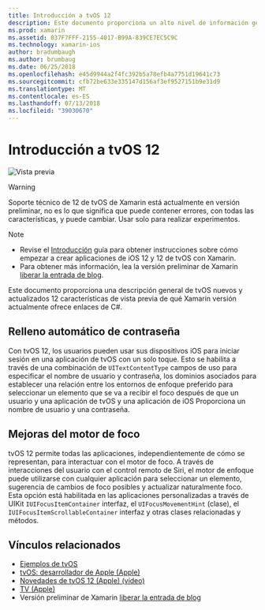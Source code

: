 ```yaml
---
title: Introducción a tvOS 12
description: Este documento proporciona un alto nivel de información general de las características nuevas y actualizadas en tvOS 12 para la versión de vista previa de qué Xamarin actualmente proporciona enlaces de C#.
ms.prod: xamarin
ms.assetid: 037F7FFF-2155-4017-B99A-839CE7EC5C9C
ms.technology: xamarin-ios
author: bradumbaugh
ms.author: brumbaug
ms.date: 06/25/2018
ms.openlocfilehash: e45d9944a2f4fc392b5a78efb4a7751d19641c73
ms.sourcegitcommit: cfb72be633e335147d156af3ef9527151b9e31d9
ms.translationtype: MT
ms.contentlocale: es-ES
ms.lasthandoff: 07/13/2018
ms.locfileid: "39030670"
---
```

# <a name="introduction-to-tvos-12"></a>Introducción a tvOS 12

![Vista previa](~/media/shared/preview.png)

> [!WARNING]
> Soporte técnico de 12 de tvOS de Xamarin está actualmente en versión preliminar, no es lo que significa que puede contener errores, con todas las características, y puede cambiar. Usar solo para realizar experimentos.

> [!NOTE]
> - Revise el [Introducción](~/ios/platform/introduction-to-ios12/get-started.md) guía para obtener instrucciones sobre cómo empezar a crear aplicaciones de iOS 12 y 12 de tvOS con Xamarin.
> - Para obtener más información, lea la versión preliminar de Xamarin [liberar la entrada de blog](https://releases.xamarin.com/preview-release-xcode-10-beta-3/).

Este documento proporciona una descripción general de tvOS nuevos y actualizados 12 características de vista previa de qué Xamarin versión actualmente ofrece enlaces de C#.

## <a name="password-autofill"></a>Relleno automático de contraseña

Con tvOS 12, los usuarios pueden usar sus dispositivos iOS para iniciar sesión en una aplicación de tvOS con un solo toque. Esto se habilita a través de una combinación de `UITextContentType` campos de uso para especificar el nombre de usuario y contraseña, los dominios asociados para establecer una relación entre los entornos de enfoque preferido para seleccionar un elemento que se va a recibir el foco después de que un usuario y una aplicación de tvOS y una aplicación de iOS Proporciona un nombre de usuario y una contraseña.

## <a name="focus-engine-enhancements"></a>Mejoras del motor de foco

tvOS 12 permite todas las aplicaciones, independientemente de cómo se representan, para interactuar con el motor de foco. A través de interacciones del usuario con el control remoto de Siri, el motor de enfoque puede utilizarse con cualquier aplicación para seleccionar un elemento, sugerencia de cambios de foco posibles y actualizar naturalmente foco. Esta opción está habilitada en las aplicaciones personalizadas a través de UIKit `IUIFocusItemContainer` interfaz, el `UIFocusMovementHint` (clase), el `IUIFocusItemScrollableContainer` interfaz y otras clases relacionadas y métodos.

## <a name="related-links"></a>Vínculos relacionados

- [Ejemplos de tvOS](https://developer.xamarin.com/samples/tvos/all/)
- [tvOS: desarrollador de Apple (Apple)](https://developer.apple.com/tvos/)
- [Novedades de tvOS 12 (Apple) (vídeo)](https://developer.apple.com/videos/play/wwdc2018/208/)
- [TV (Apple)](https://www.apple.com/tv/)
- Versión preliminar de Xamarin [liberar la entrada de blog](https://releases.xamarin.com/preview-release-xcode-10-beta-3/)
